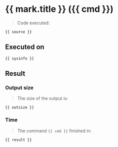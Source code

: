 # {{ mark.title }} ({{ cmd }})
> Code executed:
```tsx
{{ source }}
```
## Executed on

```
{{ sysinfo }}
```

## Result
### Output size
> The size of the output is:
```
{{ outsize }}
```
### Time
> The command `{{ cmd }}` finished in:
```
{{ result }}
```
